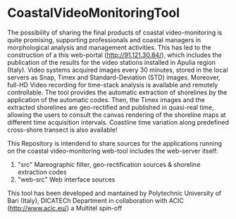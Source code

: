 # CoastalVideoMonitoringTool
The possibility of sharing the final products of coastal video-monitoring is quite promising, supporting professionals and coastal managers in morphological analysis and management activities. 
This has led to the construction of a this web-portal (http://91.121.30.84/), which includes the publication of the results for the video stations installed in Apulia region (Italy). Video systems acquired images every 30 minutes, stored in the local servers as Snap, Timex and Standard-Deviation (STD) images. Moreover, full-HD Video recording for time-stack analysis is available and remotely controllable. The tool provides the automatic extraction of shorelines by the application of the automatic codes. 
Then, the Timex images and the extracted shorelines are geo-rectified and published in quasi-real time, allowing the users to consult the canvas rendering of the shoreline maps at different time acquisition intervals. 
Coastline time variation along predefined cross-shore transect is also available!


This Repository is intendend to share sources for the applications running on the coastal video-monitoring web-tool includes the web-server itself:

1. "src"						Mareographic filter, geo-rectification sources & shoreline extraction codes
2. "web-src"				Web interface sources

This tool has been developed and mantained by Polytechnic University of Bari (Italy), DICATECh Department in collaboration with ACIC (http://www.acic.eu/) a Multitel spin-off
